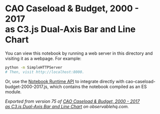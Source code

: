 # CAO Caseload & Budget, 2000 - 2017 <br/> as C3.js Dual-Axis Bar and Line Chart

You can view this notebook by running a web server in this directory and
visiting it as a webpage. For example:

```sh
python -m SimpleHTTPServer
# Then, visit http://localhost:8000.
```

Or, use the [Notebook Runtime API](https://github.com/observablehq/notebook-runtime) to
integrate directly with cao-caseload-budget-2000-2017.js, which contains the notebook compiled as an
ES module.

*Exported from version 75 of [CAO Caseload & Budget, 2000 - 2017 <br/> as C3.js Dual-Axis Bar and Line Chart](https://beta.observablehq.com/@aaronkyle/cao-caseload-budget-2000-2017) on observablehq.com.*